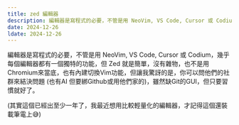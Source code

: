 ```yaml
---
title: zed 編輯器
description: 編輯器是寫程式的必要，不管是用 NeoVim, VS Code, Cursor 或 Codiu...
date: 2024-12-26
ldate: 2024-12-26
---
```


編輯器是寫程式的必要，不管是用 NeoVim, VS Code, Cursor 或 Codium，幾乎每個編輯器都有一個獨特的功能，但 Zed 就是簡單，沒有雜物，也不是用Chromium來當底，也有內建切換Vim功能，但讓我驚訝的是，你可以問他們的社群來結決問題 (也有AI 但要綁Github或用他們家的)，雖然缺Git的GUI，但只要習慣就好了。

(其實這個已經出至少一年了，我最近想用比較輕量化的編輯器，才記得這個還裝載筆電上😅)